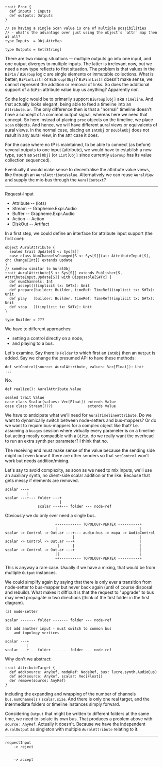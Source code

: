     trait Proc {
      def inputs : Inputs
      def outputs: Outputs
    }
    
    // so having a single Scan value is one of multiple possibilities
    // - what's the advantage over just using the object's `attr` map then at all?
    type Inputs  = Obj.AttrMap
    
    type Outputs = Set[String]
    
There are two mixing situations -- multiple outputs go into one input,
and one output diverges to multiple inputs. The latter is irrelevant now,
but we need a new type reflects to first situation. The problem is that
values in the `BiPin` / `BiGroup` logic are single elements or immutable
collections. What is better, `BiPin[List]` or `BiGroup[Obj]`?
`BiPin[List]` doesn't make sense, we cannot represent the addition or
removal of links. So does the additional support of a `BiPin` attribute value
buy us anything? Apparently _not_.

So the logic would be to primarily support `BiGroup[Obj]` aka `Timeline`.
And that actually looks elegant, being able to feed a timeline into an
`Attribute.ar`. The only difference then is that a "normal" timeline
doesn't have a concept of a common output signal, whereas here we need
that concept. So here instead of placing `proc` objects on the timeline,
we place `scan` objects. And hence, we will have different aural views
or equivalents of aural views. In the normal case, placing an `IntObj` or
`DoubleObj` does not result in any aural view, in the attr case it does.

For the case where no tP is maintained, to be able to connect (as before)
several outputs to one input (attribute), we would have to establish a
new type, such as `Set[Obj]` (or `List[Obj]` since currently `BiGroup`
has its value collection sequenced).

Eventually it would make sense to decentralise the attribute value views,
like through an `AuralAttributeValue`. Alternatively we can reuse `AuralView`
and supply the mix-bus through the `AuralContext`?

-------------------------------------

Request-Input

- Attribute     -- (lots)
- Stream        -- Grapheme.Expr.Audio
- Buffer        -- Grapheme.Expr.Audio
- Action        -- Action
- DiskOut       -- Artifact

In a first step, we could define an interface for attribute input support (the first one):

    object AuralAttribute {
      sealed trait Update[S <: Sys[S]]
      case class NumChannelsChanged[S <: Sys[S]](ai: AttributeInput[S], ch: Change[Int]) extends Update
    }
    // somehow similar to AuralObj
    trait AuralAttribute[S <: Sys[S]] extends Publisher[S, AttributeInput.Update[S]] with Disposable[S#Tx] {
      def numChannels: Int
      def accept()(implicit tx: S#Tx): Unit
      def prepare(builder: Builder, timeRef: TimeRef)(implicit tx: S#Tx): Unit
      def play   (builder: Builder, timeRef: TimeRef)(implicit tx: S#Tx): Unit
      def stop   ()(implicit tx: S#Tx): Unit
    }
    
    type Builder = ???
    
We have to different approaches:
 
 - setting a control directly on a node,
 - and playing to a bus.
 
Let's examine. Say there is `Folder` to which first an `IntObj` then an `Output` is added.
Say we change the presumed API to have these methods:

    def setControl(source: AuralAttribute, values: Vec[Float]): Unit
    ...
    
No.

    def realize(): AuralAttribute.Value
    
    sealed trait Value
    case class Scalar(values: Vec[Float]) extends Value
    case class Stream(???)                extends Value

We have to anticipate what we'll need for `AuralTimelineAttribute`. Do we want to dynamically
switch between node-setters and bus-mappers? Or do we want to require bus-mappers for a complex
object like that? I.e. assuming a `Nuages` session where virtually every parameter is on a
timeline but acting mostly compatible with a `BiPin`, do we really want the overhead to run
an extra synth per parameter? I think that _no_.

The receiving end must make sense of the value because the sending side might not
even know if there are other senders so that `setControl` won't work but needs addition/mixing.

Let's say to avoid complexity, as soon as we need to mix inputs, we'll use an auxiliary synth,
no client-side scalar addition or the like. Because that gets messy if elements are removed.

    scalar ---+
              |
    scalar ---+--- folder ---+
                             |
                   scalar ---+--- folder --- node-ref

Obviously we do only ever need a single bus.

                           +----------- TOPOLOGY-VERTEX ----------+
                           |                                      |
    scalar -> Control -> Out.ar ---+--- audio-bus -> mapa -> AudioControl
                                   |                              |
    scalar -> Control -> Out.ar ---+                              |
                            |      |                              |
    scalar -> Control -> Out.ar ---+                              |
                           ||                                     |
                           ++---------- TOPOLOGY-VERTEX ----------+

This is anyway a rare case. Usually if we have a mixing, that would be from multiple `Output` instances.

We could simplify again by saying that there is only ever a transition from node-setter to bus-mapper
but never back again (until of course disposal and rebuild). What makes it difficult is that the request
to "upgrade" to bus may need propagate in two directions (think of the first folder in the first diagram).
 
    (a) node-setter
    
    scalar ------- folder ------- folder --- node-ref

    (b) add another input - must switch to common bus
        and topology vertices
    
    scalar ---+
              |
    scalar ---+--- folder ------- folder --- node-ref

Why don't we abstract:

    trait AttributeTarget {
      def add(source: AnyRef, nodeRef: NodeRef, bus: lucre.synth.AudioBus)
      def add(source: AnyRef, scalar: Vec[Float])
      der remove(source: AnyRef)
    }
    
including the expanding and wrapping of the number of channels `bus.numChannels` / `scalar.size`. And there
is only one real target, and the intermediate folders or timeline instances simply forward.

Considering `Output` that might be written to different folders at the same time, we need to isolate
its own bus. That produces a problem above with `source: AnyRef`. Actually it doesn't. Because we have
the independent `AuralOutput` as singleton with multiple `AuralAttribute` relating to it.

------------------------

    requestInput
        -> reject
            
            
        -> accept
            
        